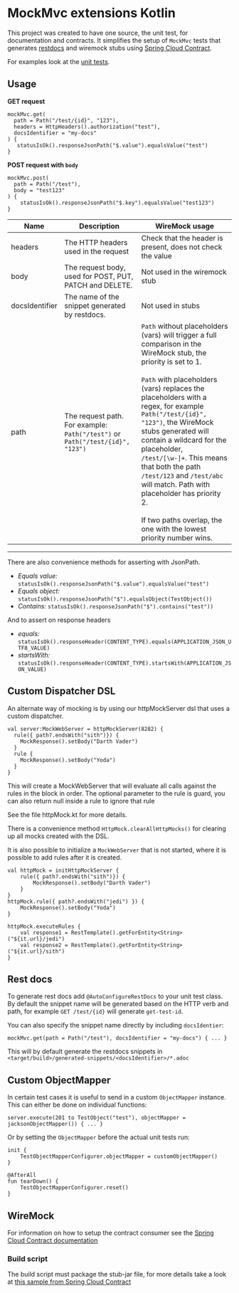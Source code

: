 # MockMvc extensions Kotlin

This project was created to have one source, the unit test, for documentation and contracts.
It simplifies the setup of `MockMvc` tests that generates [restdocs](https://spring.io/projects/spring-restdocs)
and wiremock stubs using [Spring Cloud Contract](https://spring.io/projects/spring-cloud-contract).

For examples look at the [unit tests](https://github.com/Skatteetaten/mockmvc-extensions-kotlin/blob/master/src/test/kotlin/no/skatteetaten/aurora/mockmvc/extensions/ControllerIntegrationTest.kt).

## Usage

**GET request**
```
mockMvc.get(
  path = Path("/test/{id}", "123"),
  headers = HttpHeaders().authorization("test"),
  docsIdentifier = "my-docs"
) {
   statusIsOk().responseJsonPath("$.value").equalsValue("test")
}
```

**POST request with `body`**
```
mockMvc.post(
  path = Path("/test"),
  body = "test123"
) {
    statusIsOk().responseJsonPath("$.key").equalsValue("test123")
}
```


| Name | Description | WireMock usage |
|------|-------------|----------------|
| headers         | The HTTP headers used in the request                                | Check that the header is present, does not check the value |
| body            | The request body, used for POST, PUT, PATCH and DELETE.             | Not used in the wiremock stub |
| docsIdentifier  | The name of the snippet generated by restdocs.                      | Not used in stubs  |
| path            | The request path. For example: `Path("/test")` or `Path("/test/{id}", "123")` | `Path` without placeholders (vars) will trigger a full comparison in the WireMock stub, the priority is set to 1.<br><br>`Path` with placeholders (vars) replaces the placeholders with a regex, for example `Path("/test/{id}", "123")`, the WireMock stubs generated will contain a wildcard for the placeholder, `/test/[\w-]+`. This means that both the path `/test/123` and `/test/abc` will match. Path with placeholder has priority 2.<br><br>If two paths overlap, the one with the lowest priority number wins.|

---

There are also convenience methods for asserting with JsonPath.  
* *Equals value:* `statusIsOk().responseJsonPath("$.value").equalsValue("test")`
* *Equals object:* `statusIsOk().responseJsonPath("$").equalsObject(TestObject())`
* *Contains:*  `statusIsOk().responseJsonPath("$").contains("test"))`

And to assert on response headers
* *equals:* `statusIsOk().responseHeader(CONTENT_TYPE).equals(APPLICATION_JSON_UTF8_VALUE)`
* *startsWith:* `statusIsOk().responseHeader(CONTENT_TYPE).startsWith(APPLICATION_JSON_VALUE)`

## Custom Dispatcher DSL
An alternate way of mocking is by using our httpMockServer dsl that uses a custom dispatcher.
```
val server:MockWebServer = httpMockServer(8282) {
  rule({ path?.endsWith("sith")}) {
    MockResponse().setBody("Darth Vader")
  }
  rule {
    MockResponse().setBody("Yoda")
  }
}
```

This will create a MockWebServer that will evaluate all calls against the rules in the block in order. 
The optional parameter to the rule is guard, you can also return null inside a rule to ignore that rule

See the file httpMock.kt for more details. 

There is a convenience method `HttpMock.clearAllHttpMocks()` for clearing up all mocks created with the DSL.

It is also possible to initialize a `MockWebServer` that is not started,
where it is possible to add rules after it is created.

```
val httpMock = initHttpMockServer {
    rule({ path?.endsWith("sith")}) {
        MockResponse().setBody("Darth Vader")
    }
}
httpMock.rule({ path?.endsWith("jedi") }) {
    MockResponse().setBody("Yoda")
}

httpMock.executeRules {
    val response1 = RestTemplate().getForEntity<String>("${it.url}/jedi")
    val response2 = RestTemplate().getForEntity<String>("${it.url}/sith")
}
```

## Rest docs

To generate rest docs add `@AutoConfigureRestDocs` to your unit test class.
By default the snippet name will be generated based on the HTTP verb and path, for example `GET /test/{id}` will generate `get-test-id`.

You can also specify the snippet name directly by including `docsIdentier`:
```
mockMvc.get(path = Path("/test"), docsIdentifier = "my-docs") { ... }
```

This will by default generate the restdocs snippets in `<target/build>/generated-snippets/<docsIdentifier>/*.adoc`


## Custom ObjectMapper

In certain test cases it is useful to send in a custom `ObjectMapper` instance. This can either be done on individual functions:
```
server.execute(201 to TestObject("test"), objectMapper = jacksonObjectMapper()) { ... }
```

Or by setting the `ObjectMapper` before the actual unit tests run: 
```
init {
    TestObjectMapperConfigurer.objectMapper = customObjectMapper()
}

@AfterAll
fun tearDown() {
    TestObjectMapperConfigurer.reset()
}
```


## WireMock

For information on how to setup the contract consumer see the [Spring Cloud Contract documentation](https://cloud.spring.io/spring-cloud-contract/spring-cloud-contract.html#_client_side)

### Build script

The build script must package the stub-jar file,
for more details take a look at [this sample from Spring Cloud Contract](https://github.com/spring-cloud-samples/spring-cloud-contract-samples/blob/master/producer_with_restdocs/build.gradle#L83)


